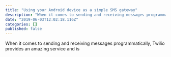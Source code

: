 ```yaml
---
title: "Using your Android device as a simple SMS gateway"
description: "When it comes to sending and receiving messages programmatically, Twilio provides an amazing service and is"
date: "2019-06-03T12:02:18.116Z"
categories: []
published: false
---
```


When it comes to sending and receiving messages programmatically, Twilio provides an amazing service and is
